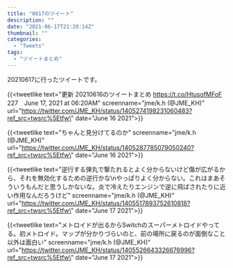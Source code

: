 ```yaml
---
title: "0617のツイート"
description: ""
date: "2021-06-17T21:20:14Z"
thumbnail: ""
categories:
  - "Tweets"
tags:
  - "ツイートまとめ"
---
```

20210617に行ったツイートです。
<!--more-->
{{<tweetlike text=\"更新 20210616のツイートまとめ https://t.co/HtusofMFoF 227　June 17, 2021 at 06:20AM\" screenname=\"jme/k.h (@JME_KH)\" url=\"https://twitter.com/JME_KH/status/1405274198231060483?ref_src=twsrc%5Etfw\" date=\"June 16 2021\">}}

{{<tweetlike text=\"ちゃんと見分けてるのか\" screenname=\"jme/k.h (@JME_KH)\" url=\"https://twitter.com/JME_KH/status/1405287785079050240?ref_src=twsrc%5Etfw\" date=\"June 16 2021\">}}

{{<tweetlike text=\"逆行する弾丸で撃たれるとよく分からないけど傷が広がるから、それを無効化するための逆行かな\nやっぱりよく分からない。これはまあそういうもんだと思うしかないな。炎で冷えたりエンジンで逆に飛ばされたりに近い作用なんだろうけど\" screenname=\"jme/k.h (@JME_KH)\" url=\"https://twitter.com/JME_KH/status/1405517893752610818?ref_src=twsrc%5Etfw\" date=\"June 17 2021\">}}

{{<tweetlike text=\"メトロイドが出るからSwitchのスーパーメトロイドやってる。初メトロイド。マップが分かりづらいのと、前の場所に戻るのが面倒なこと以外は面白い\" screenname=\"jme/k.h (@JME_KH)\" url=\"https://twitter.com/JME_KH/status/1405526643326676996?ref_src=twsrc%5Etfw\" date=\"June 17 2021\">}}

